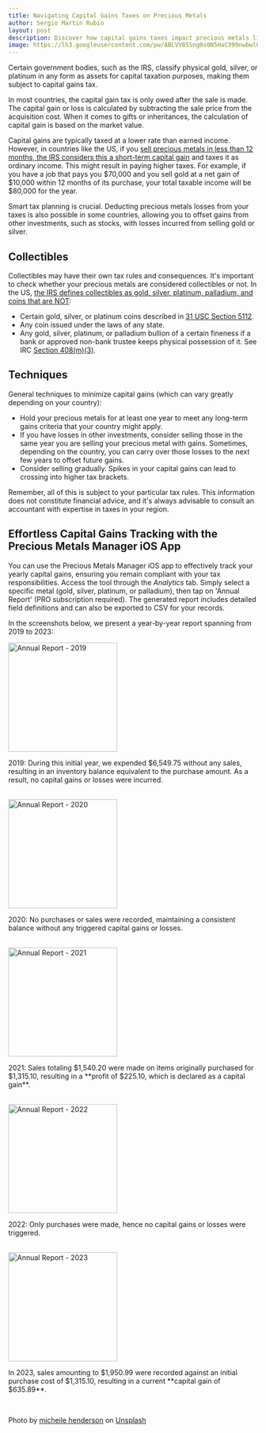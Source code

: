 ```yaml
---
title: Navigating Capital Gains Taxes on Precious Metals
author: Sergio Martin Rubio
layout: post
description: Discover how capital gains taxes impact precious metals like gold, silver, and platinum. Learn about taxation criteria, including short-term vs. long-term gains, deductions for losses, and the classification of metals as collectibles. Explore strategies to minimize taxes and explore Precious Metals app to help you filling your capital gain taxes.
image: https://lh3.googleusercontent.com/pw/ABLVV85Sng0s0N5HaC399nwbwlG6SImxMRLyr5DZQWaImXnxAxi2IEwqt-W4f6I9G62le8hCAaWN5soiYUxss8HCw94b98-4O3uoXd-yp1zGhdT0uXEd4utL3weHWqHsp_P_3nsoKzZOPhGepR_hcfBi-j2y=w1920-h1280-s-no?authuser=0
---
```


Certain government bodies, such as the IRS, classify physical gold, silver, or platinum in any form as assets for capital taxation purposes, making them subject to capital gains tax.

In most countries, the capital gain tax is only owed after the sale is made. The capital gain or loss is calculated by subtracting the sale price from the acquisition cost. When it comes to gifts or inheritances, the calculation of capital gain is based on the market value.

Capital gains are typically taxed at a lower rate than earned income. However, in countries like the US, if you [sell precious metals in less than 12 months, the IRS considers this a short-term capital gain](https://www.irs.gov/taxtopics/tc409) and taxes it as ordinary income. This might result in paying higher taxes. For example, if you have a job that pays you $70,000 and you sell gold at a net gain of $10,000 within 12 months of its purchase, your total taxable income will be $80,000 for the year.

Smart tax planning is crucial. Deducting precious metals losses from your taxes is also possible in some countries, allowing you to offset gains from other investments, such as stocks, with losses incurred from selling gold or silver.

## Collectibles

Collectibles may have their own tax rules and consequences. It's important to check whether your precious metals are considered collectibles or not. In the US, [the IRS defines collectibles as gold, silver, platinum, palladium, and coins that are NOT](https://www.irs.gov/retirement-plans/investments-in-collectibles-in-individually-directed-qualified-plan-accounts):

- Certain gold, silver, or platinum coins described in [31 USC Section 5112](https://uscode.house.gov/view.xhtml?req=(title:31%20section:5112%20edition:prelim)%20OR%20(granuleid:USC-prelim-title31-section5112)&f=treesort&num=0&edition=prelim).
- Any coin issued under the laws of any state.
- Any gold, silver, platinum, or palladium bullion of a certain fineness if a bank or approved non-bank trustee keeps physical possession of it. See IRC [Section 408(m)(3)](https://uscode.house.gov/view.xhtml?req=(title:26%20section:408%20edition:prelim)%20OR%20(granuleid:USC-prelim-title26-section408)&f=treesort&edition=prelim&num=0&jumpTo=true#substructure-location_m).

## Techniques

General techniques to minimize capital gains (which can vary greatly depending on your country):

- Hold your precious metals for at least one year to meet any long-term gains criteria that your country might apply.
- If you have losses in other investments, consider selling those in the same year you are selling your precious metal with gains. Sometimes, depending on the country, you can carry over those losses to the next few years to offset future gains.
- Consider selling gradually. Spikes in your capital gains can lead to crossing into higher tax brackets.

Remember, all of this is subject to your particular tax rules. This information does not constitute financial advice, and it's always advisable to consult an accountant with expertise in taxes in your region.

## Effortless Capital Gains Tracking with the Precious Metals Manager iOS App

You can use the Precious Metals Manager iOS app to effectively track your yearly capital gains, ensuring you remain compliant with your tax responsibilities. Access the tool through the *Analytics* tab. Simply select a specific metal (gold, silver, platinum, or palladium), then tap on 'Annual Report' (PRO subscription required). The generated report includes detailed field definitions and can also be exported to CSV for your records.

In the screenshots below, we present a year-by-year report spanning from 2019 to 2023:

<div class="row">
    <div class="col-md-4">
        <img class="rounded" width="220" src="https://lh3.googleusercontent.com/pw/ABLVV86OBQ6ymyGS91CzJiYsD1VwupHI_1q6az5HZCXDrSKEDiJn6bENqBs9YbX-wEhiUOPA3DF6JoF3ZflxUZpRIRsrM3Q29YFB3PT4p7DgOIizZVK8ZfyWdRfkwpIX6k_y77fmPA3v6b-hQNIqNgPOL0ci=w922-h2000-s-no?authuser=0" alt="Annual Report - 2019" />
    </div>
    <div class="col-md-8">
        <p>2019: During this initial year, we expended $6,549.75 without any sales, resulting in an inventory balance equivalent to the purchase amount. As a result, no capital gains or losses were incurred.</p>
    </div>
</div>
<br>
<div class="row">
    <div class="col-md-4">
        <img class="rounded" width="220" src="https://lh3.googleusercontent.com/pw/ABLVV869lk8jDtxn1Q6PxCIE0lQZC7fQwiXwE20L5IVgpnA9Rd5vwUGW_SWyBiWi3KPFLcbXzz_7mGrLDyKmAPPDrZOkEJDzqDjQG6Uhw2QTphrUl5AdNGVrvXuQteQICOknoa5YiTHCehhnbl9ehiclZsfx=w922-h2000-s-no?authuser=0" alt="Annual Report - 2020" />
    </div>
    <div class="col-md-8">
        <p>2020: No purchases or sales were recorded, maintaining a consistent balance without any triggered capital gains or losses.</p>
    </div>
</div>
<br>
<div class="row">
    <div class="col-md-4">
        <img class="rounded" width="220" src="https://lh3.googleusercontent.com/pw/ABLVV86aFA3nmGogWfC58Uzs12pbY_4tAdqpuz8stCa8YP7Q7lb7JtRW5x4Wr27PjDRZpfFVo2-oJCwxiH4QWcjNs0J1pvY5pv5KVXoMX6B4RKUryvEAzVF4sovAl7hK851t7vro9_P6nItm-TdRdtR_b3yO=w922-h2000-s-no?authuser=0" alt="Annual Report - 2021" />
    </div>
    <div class="col-md-8">
        <p>2021: Sales totaling $1,540.20 were made on items originally purchased for $1,315.10, resulting in a **profit of $225.10, which is declared as a capital gain**.</p>
    </div>
</div>
<br>
<div class="row">
    <div class="col-md-4">
        <img class="rounded" width="220" src="https://lh3.googleusercontent.com/pw/ABLVV846jKHtJ6JsE2jW_dQ4Oa51wROgqrxr8Oo6EUO_1z0mpmXT2kU69RVYCYuOUbV7t4QZHbB_v-ur3FbPwV16gkJ2Gr-6pkXjvZvTren64f7sFU7-Ps-LhZnxgRVkrrNJTLBPlkvEppEimlj85YX4yhJf=w922-h2000-s-no?authuser=0" alt="Annual Report - 2022" />
    </div>
    <div class="col-md-8">
        <p>2022: Only purchases were made, hence no capital gains or losses were triggered.</p>
    </div>
</div>
<br>
<div class="row">
    <div class="col-md-4">
        <img class="rounded" width="220" src="https://lh3.googleusercontent.com/pw/ABLVV86Pixs0Pcjd2EBJu0xyr3Vol8c8sNxW_gyR0iEpz9-2rMADQLnaRC3GzLkzNOLZXagriKU9EamMQN1KhLW4p5SCxAdQ04cJv2tNX33SEcRyzW7FOpMRPgEcOkyfFSExx1IQSGNwQBpnY3s_280fz0zi=w922-h2000-s-no?authuser=0" alt="Annual Report - 2023" />
    </div>
    <div class="col-md-8">
        <p>In 2023, sales amounting to $1,950.99 were recorded against an initial purchase cost of $1,315.10, resulting in a current **capital gain of $635.89**.</p>
    </div>
</div>
<br>

Photo by <a href="https://unsplash.com/@micheile?utm_content=creditCopyText&utm_medium=referral&utm_source=unsplash">micheile henderson</a> on <a href="https://unsplash.com/photos/green-plant-in-clear-glass-cup-SoT4-mZhyhE?utm_content=creditCopyText&utm_medium=referral&utm_source=unsplash">Unsplash</a>
